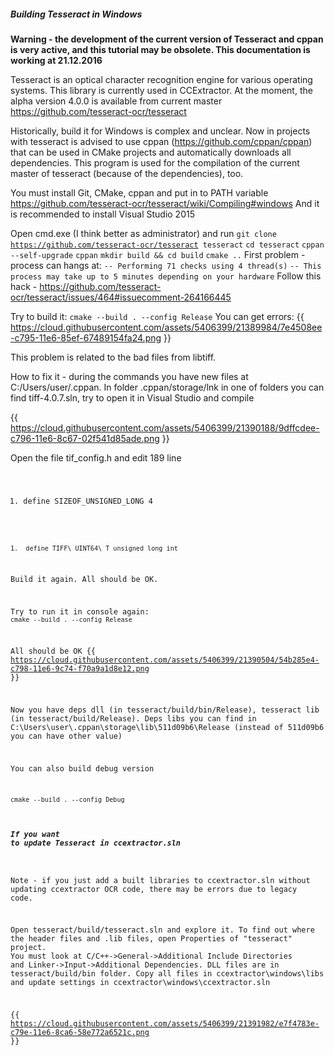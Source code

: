 ##### Building Tesseract in Windows

 **Warning - the development of the current version of Tesseract
        and cppan is very active, and this tutorial may be obsolete.
        This documentation is working at 21.12.2016**

Tesseract is an optical character recognition engine for various
operating systems. This library is currently used in CCExtractor. At the
moment, the alpha version 4.0.0 is available from current master
<https://github.com/tesseract-ocr/tesseract>

Historically, build it for Windows is complex and unclear. Now in
projects with tesseract is advised to use cppan
(<https://github.com/cppan/cppan>) that can be used in CMake projects
and automatically downloads all dependencies. This program is used for
the compilation of the current master of tesseract (because of the
dependencies), too.

You must install Git, CMake, cppan and put in to PATH variable
<https://github.com/tesseract-ocr/tesseract/wiki/Compiling#windows> And
it is recommended to install Visual Studio 2015

Open cmd.exe (I think better as administrator) and run
`git clone `[`https://github.com/tesseract-ocr/tesseract`](https://github.com/tesseract-ocr/tesseract)` tesseract`
`cd tesseract` `cppan --self-upgrade` `cppan` `mkdir build && cd build`
`cmake ..` First problem - process can hangs at:
`-- Performing 71 checks using 4 thread(s)`
`-- This process may take up to 5 minutes depending on your hardware`
Follow this hack -
<https://github.com/tesseract-ocr/tesseract/issues/464#issuecomment-264166445>

Try to build it: `cmake --build . --config Release` You can get errors:
{{
<https://cloud.githubusercontent.com/assets/5406399/21389984/7e4508ee-c795-11e6-85ef-67489154fa24.png>
}}

This problem is related to the bad files from libtiff.

How to fix it - during the commands you have new files at
C:/Users/user/.cppan. In folder .cppan/storage/lnk in one of folders you
can find tiff-4.0.7.sln, try to open it in Visual Studio and compile

{{
<https://cloud.githubusercontent.com/assets/5406399/21390188/9dffcdee-c796-11e6-8c67-02f541d85ade.png>
}}

Open the file tif\_config.h and edit 189 line <code>

1.  define SIZEOF\_UNSIGNED\_LONG 4

~~~ Open the file tiffconf.h and edit 29 line <code>

1.  define TIFF\_UINT64\_T unsigned long int

~~~

Build it again. All should be OK.

Try to run it in console again: `cmake --build . --config Release`

All should be OK {{
<https://cloud.githubusercontent.com/assets/5406399/21390504/54b285e4-c798-11e6-9c74-f70a9a1d8e12.png>
}}

Now you have deps dll (in tesseract/build/bin/Release), tesseract lib
(in tesseract/build/Release). Deps libs you can find in
C:\\Users\\user\\.cppan\\storage\\lib\\511d09b6\\Release (instead of
511d09b6 you can have other value)

You can also build debug version

`cmake --build . --config Debug`

##### If you want to update Tesseract in ccextractor.sln

Note - if you just add a built libraries to ccextractor.sln without
updating ccextractor OCR code, there may be errors due to legacy code.

Open tesseract/build/tesseract.sln and explore it. To find out where the
header files and .lib files, open Properties of "tesseract" project.
You must look at C/C++-\>General-\>Additional Include Directories and
Linker-\>Input-\>Additional Dependencies. DLL files are in
tesseract/build/bin folder. Copy all files in ccextractor\\windows\\libs
and update settings in ccextractor\\windows\\ccextractor.sln

{{
<https://cloud.githubusercontent.com/assets/5406399/21391982/e7f4783e-c79e-11e6-8ca6-58e772a6521c.png>
}}
